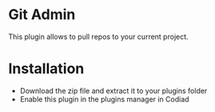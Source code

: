 # Git Admin

This plugin allows to pull repos to your current project.

# Installation

- Download the zip file and extract it to your plugins folder
- Enable this plugin in the plugins manager in Codiad
